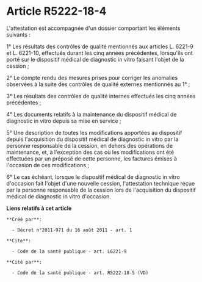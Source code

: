 # Article R5222-18-4

L'attestation est accompagnée d'un dossier comportant les éléments suivants : 

1° Les résultats des contrôles de qualité mentionnés aux articles L. 6221-9 et L. 6221-10, effectués durant les cinq années
précédentes, lorsqu'ils ont porté sur le dispositif médical de diagnostic in vitro faisant l'objet de la cession ; 

2° Le compte rendu des mesures prises pour corriger les anomalies observées à la suite des contrôles de qualité externes
mentionnés au 1° ; 

3° Les résultats des contrôles de qualité internes effectués les cinq années précédentes ; 

4° Les documents relatifs à la maintenance du dispositif médical de diagnostic in vitro depuis sa mise en service ; 

5° Une description de toutes les modifications apportées au dispositif depuis l'acquisition du dispositif médical de
diagnostic in vitro par la personne responsable de la cession, en dehors des opérations de maintenance, et, à l'exception des
cas où les modifications ont été effectuées par un préposé de cette personne, les factures émises à l'occasion de ces
modifications ; 

6° Le cas échéant, lorsque le dispositif médical de diagnostic in vitro d'occasion fait l'objet d'une nouvelle cession,
l'attestation technique reçue par la personne responsable de la cession lors de l'acquisition du dispositif médical de
diagnostic in vitro d'occasion.

**Liens relatifs à cet article**

	**Créé par**:

	  - Décret n°2011-971 du 16 août 2011 - art. 1

	**Cite**:

	  - Code de la santé publique - art. L6221-9

	**Cité par**:

	  - Code de la santé publique - art. R5222-18-5 (VD)
